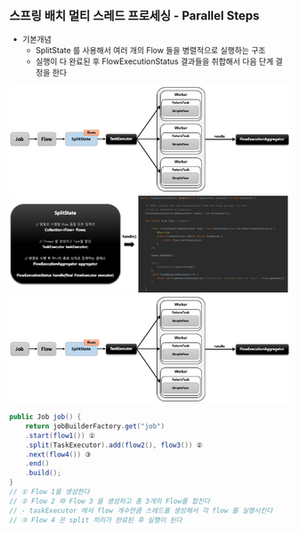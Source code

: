 ## 스프링 배치 멀티 스레드 프로세싱 - Parallel Steps 

- 기본개념
  - SplitState 를 사용해서 여러 개의 Flow 들을 병렬적으로 실행하는 구조
  - 실행이 다 완료된 후 FlowExecutionStatus 결과들을 취합해서 다음 단계 결정을 한다

<img src="../../images/section12/parallel-steps.png" alt="parallel-steps">

<img src="../../images/section12/split-state-structure.png" alt="split-state-structure">
<img src="../../images/section12/parallel-steps-flow.png" alt="parallel-steps-flow">

```java
public Job job() {
    return jobBuilderFactory.get("job")
    .start(flow1()) ①
    .split(TaskExecutor).add(flow2(), flow3()) ②
    .next(flow4()) ③
    .end()
    .build();
}
// ① Flow 1을 생성한다
// ② Flow 2 와 Flow 3 을 생성하고 총 3개의 Flow를 합친다
// - taskExecutor 에서 flow 개수만큼 스레드를 생성해서 각 flow 를 실행시킨다
// ③ Flow 4 은 split 처리가 완료된 후 실행이 된다
```